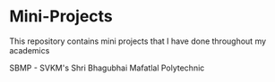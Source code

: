 # Mini-Projects
This repository contains mini projects that I have done throughout my academics

SBMP - SVKM's Shri Bhagubhai Mafatlal Polytechnic
